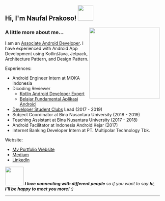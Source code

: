 <h2> Hi, I'm Naufal Prakoso! <img src="https://art.pixilart.com/b163c360b05cfd8.gif" width="50"></h2>
<img align='right' src="https://i.ibb.co/7grN3cM/Prakoso-BG-White.png" width="230">

### A little more about me...  

I am an [Associate Android Developer](https://www.credential.net/jqd2e3xd?key=b8478c4eb71bfe66a4ed61ab09e9ec0edb0f4a33b9eb13ed06e53055a11a6241). 
I have experienced with Android App Development using Kotlin/Java, Jetpack, Architecture Pattern, and Design Pattern.

Experiences:
- Android Engineer Intern at MOKA Indonesia
- Dicoding Reviewer
  - [Kotlin Android Developer Expert](https://www.dicoding.com/academies/55)
  - [Belajar Fundamental Aplikasi Android](https://www.dicoding.com/academies/14)
- [Developer Student Clubs](https://developers.google.com/community/dsc) Lead (2017 - 2019)
- Subject Coordinator at Bina Nusantara University (2018 - 2019)
- Teaching Assistant at Bina Nusantara University (2017 - 2018)
- Android Facilitator at Indonesia Android Kejar (2017)
- Internet Banking Developer Intern at PT. Multipolar Technology Tbk.

Website:
- [My Portfolio Website](https://naufalprakoso.com/)
- [Medium](https://medium.com/@naufalprakoso24)
- [LinkedIn](https://www.linkedin.com/in/naufal-prakoso/)

<img src="https://media.giphy.com/media/LnQjpWaON8nhr21vNW/giphy.gif" width="60"> <em><b>I love connecting with different people</b> so if you want to say <b>hi, I'll be happy to meet you more!</b> :)</em>

---
